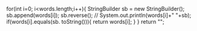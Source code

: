 for(int i=0; i<words.length;i++){
StringBuilder sb = new StringBuilder();
sb.append(words[i]);
sb.reverse();
// System.out.println(words[i]+" "+sb);
if(words[i].equals(sb. toString())){
return words[i];
}
}
return "";